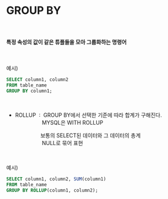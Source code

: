 # GROUP BY
<br>

#### 특정 속성의 값이 같은 튜플들을 모아 그룹화하는 명령어
<br>

예시)
```sql
SELECT column1, column2
FROM table_name
GROUP BY column1;
```
<br>

* ROLLUP &nbsp;:&nbsp; GROUP BY에서 선택한 기준에 따라 합계가 구해진다.<br>
  &nbsp;&nbsp;&nbsp;&nbsp;&nbsp;&nbsp;&nbsp;&nbsp;&nbsp;&nbsp;&nbsp;&nbsp;&nbsp;&nbsp;&nbsp;&nbsp;&nbsp;
  MYSQL은 WITH ROLLUP<br>

   &nbsp;&nbsp;&nbsp;&nbsp;&nbsp;&nbsp;&nbsp;&nbsp;&nbsp;&nbsp;&nbsp;&nbsp;&nbsp;&nbsp;&nbsp;&nbsp;&nbsp;보통의 SELECT된 데이터와 그 데이터의 총계<br>
   &nbsp;&nbsp;&nbsp;&nbsp;&nbsp;&nbsp;&nbsp;&nbsp;&nbsp;&nbsp;&nbsp;&nbsp;&nbsp;&nbsp;&nbsp;&nbsp;&nbsp;
   NULL로 묶어 표현
<br>

예시)
```sql
SELECT column1, column2, SUM(column1)
FROM table_name
GROUP BY ROLLUP(column1, column2);
```
